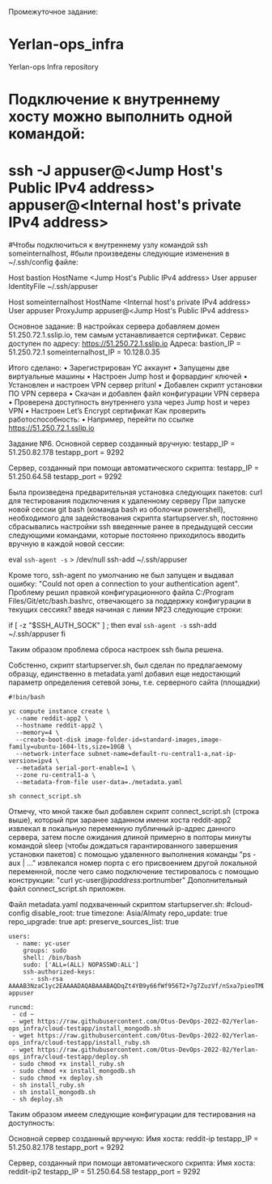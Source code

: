 Промежуточное задание:
# Yerlan-ops_infra
Yerlan-ops Infra repository
# Подключение к внутреннему хосту можно выполнить одной командой:
# ssh -J appuser@<Jump Host's Public IPv4 address> appuser@<Internal host's private IPv4 address>

#Чтобы подключиться к внутреннему узлу командой ssh someinternalhost,
#были произведены следующие изменения в ~/.ssh/config файле:

Host bastion
   HostName <Jump Host's Public IPv4 address>
   User appuser
   IdentityFile ~/.ssh/appuser

Host someinternalhost
   HostName <Internal host's private IPv4 address>
   User appuser
   ProxyJump appuser@<Jump Host's Public IPv4 address>

Основное задание:
В настройках сервера добавляем домен 51.250.72.1.sslip.io, тем самым устанавливается сертификат.
Сервис доступен по адресу:
https://51.250.72.1.sslip.io
Адреса:
bastion_IP = 51.250.72.1
someinternalhost_IP = 10.128.0.35

Итого сделано:
• Зарегистрирован YC аккаунт
• Запущены две виртуальные машины
• Настроен Jump host и форвардинг ключей
• Установлен и настроен VPN сервер pritunl
• Добавлен скрипт установки ПО VPN сервера
• Скачан и добавлен файл конфигурации VPN сервера
• Проверена доступность внутреннего узла через Jump host и через VPN
• Настроен Let’s Encrypt сертификат
Как проверить работоспособность:
• Например, перейти по ссылке https://51.250.72.1.sslip.io

Задание №6.
Основной сервер созданный вручную:
testapp_IP = 51.250.82.178
testapp_port = 9292

Сервер, созданный при помощи автоматического скрипта:
testapp_IP = 51.250.64.58
testapp_port = 9292

Была произведена предварительная установка следующих пакетов: curl для тестирования подключения к удаленному серверу
При запуске новой сессии git bash (команда bash из оболочки powershell), необходимого для задействования скрипта startupserver.sh, постоянно сбрасывались настройки ssh введенные ранее в предыдущей сессии следующими командами, которые постоянно приходилось вводить вручную в каждой новой сессии:

eval `ssh-agent -s` > /dev/null
ssh-add ~/.ssh/appuser

Кроме того, ssh-agent по умолчанию не был запущен и выдавал ошибку: "Could not open a connection to your authentication agent".
Проблему решил правкой конфигурационного файла C:/Program Files/Git/etc/bash.bashrc, отвечающего за поддержку конфигурации в текущих сессиях?
введя начиная с линии №23 следующие строки:

if [ -z "$SSH_AUTH_SOCK" ] ; then
    eval `ssh-agent -s`
    ssh-add ~/.ssh/appuser
fi

Таким образом проблема сброса настроек ssh была решена.

Собстенно, скрипт startupserver.sh, был сделан по предлагаемому образцу, единственно в metadata.yaml добавил еще недостающий параметр определения сетевой зоны, т.е. серверного сайта (площадки)

	#!bin/bash

	yc compute instance create \
	  --name reddit-app2 \
	  --hostname reddit-app2 \
	  --memory=4 \
	  --create-boot-disk image-folder-id=standard-images,image-family=ubuntu-1604-lts,size=10GB \
	  --network-interface subnet-name=default-ru-central1-a,nat-ip-version=ipv4 \
	  --metadata serial-port-enable=1 \
	  --zone ru-central1-a \
	  --metadata-from-file user-data=./metadata.yaml

	sh connect_script.sh

Отмечу, что мной также был добавлен скрипт connect_script.sh (строка выше), который при заранее заданном имени хоста reddit-app2 извлекал в локальную переменную публичный ip-адрес данного сервера, затем после ожидания длиной примерно в полторы минуты командой sleep (чтобы дождаться гарантированного завершения установки пакетов) с помощью удаленного выполнения команды "ps -aux | ..." извлекался номер порта с его присвоением другой локальной переменной, после чего само подключение тестировалось с помощью конструкции: "curl yc-user@$ipaddress:$portnumber"
Дополнительный файл connect_script.sh приложен.

Файл metadata.yaml подхваченный скриптом startupserver.sh:
	#cloud-config
	disable_root: true
	timezone: Asia/Almaty
	repo_update: true
	repo_upgrade: true
	apt:
	  preserve_sources_list: true

	users:
	  - name: yc-user
		groups: sudo
		shell: /bin/bash
		sudo: ['ALL=(ALL) NOPASSWD:ALL']
		ssh-authorized-keys:
		  - ssh-rsa AAAAB3NzaC1yc2EAAAADAQABAAABAQDqZt4YB9y66fWf956T2+7g7ZuzVf/nSxa7pieoTMDOPt+MraABHNQwPPPqPGI+8uX6p0tLIEB+2Rq4vQNkpJx4m2gl/F+EfF+lM5rgCrQjFT9RsxhZqY7Jx5ECqHn356ASc19sdy0mNODaOcpefavB+JtynQQORZPTSEYCi97VgX2kBjVQZ6XrUc4jXwKJzWrcD2HJpygRiYzApWrsRCzoiBVbcNWGfbUZ8nEyQEvO45GaP71jqBmTfbGnoomsaJ8vqOJDgaTojDA/Z4GEJvNRp3CaldyVRPlMNUQSEI+BZAu5uxr0ZJFRpIVWFQqIe7MjXZPHz3wDYJJ8YcYrxtl9 appuser

	runcmd:
	 - cd ~
	 - wget https://raw.githubusercontent.com/Otus-DevOps-2022-02/Yerlan-ops_infra/cloud-testapp/install_mongodb.sh
	 - wget https://raw.githubusercontent.com/Otus-DevOps-2022-02/Yerlan-ops_infra/cloud-testapp/install_ruby.sh
	 - wget https://raw.githubusercontent.com/Otus-DevOps-2022-02/Yerlan-ops_infra/cloud-testapp/deploy.sh
	 - sudo chmod +x install_ruby.sh
	 - sudo chmod +x install_mongodb.sh
	 - sudo chmod +x deploy.sh
	 - sh install_ruby.sh
	 - sh install_mongodb.sh
	 - sh deploy.sh


Таким образом имеем следующие конфигурации для тестирования на доступность:

Основной сервер созданный вручную:
Имя хоста: reddit-ip
testapp_IP = 51.250.82.178
testapp_port = 9292

Сервер, созданный при помощи автоматического скрипта:
Имя хоста: reddit-ip2
testapp_IP = 51.250.64.58
testapp_port = 9292

